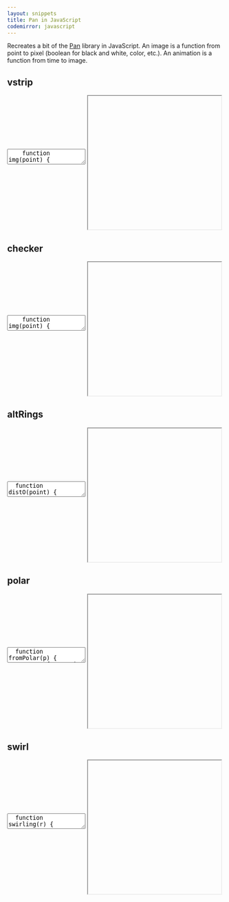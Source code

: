 ```yaml
---
layout: snippets
title: Pan in JavaScript
codemirror: javascript
---
```


<textarea id="snippet-header" style="display:none;">
&lt;html&gt;
&lt;head&gt;
&lt;style&gt;
  * { margin: 1pt; padding: 0; overflow: hidden;}
  #canvas { border: 1px solid black; }
&lt;/style&gt;
&lt;/head&gt;
&lt;body&gt;
&lt;center&gt;
&lt;canvas width=300 height=300 id="canvas"&gt;&lt;/canvas&gt;
&lt;/center&gt;
&lt;script&gt;
  function debug(x) {
    console.log(x)
    return x;
  }
  var w = 300;
  var h = 300;
  function drawImage(f, canvas) {
    var ws = 10;
    var hs = 10;
    var gCanvas = document.getElementById(canvas);

    var gCtx = gCanvas.getContext("2d");
    gCtx.fillRect(0,0,w,h);

    var imageData = gCtx.getImageData(0,0,w,h);

    for (var x = 0; x < imageData.width; x++) {
      for (var y = 0; y < imageData.height; y++) {
        var offset = (y * imageData.width + x) * 4;

        var xs = ws*(x/w-0.5);
        var ys = hs*(y/h-0.5);

        var p = f({'x':xs, 'y':ys});

        var c = p*255;
        var a = 1.0*255;

        imageData.data[offset] = c;
        imageData.data[offset + 1] = c;
        imageData.data[offset + 2] = c;
        imageData.data[offset + 3] = a;
      }
    }
    gCtx.putImageData(imageData, 0, 0);
  }
  function drawAnimation(a, canvas) {
    function drawInTime() {
      var time = (new Date()).getMilliseconds() / 100;
      drawImage(a(time), canvas);
      window.requestAnimationFrame(drawInTime);
    }
    window.requestAnimationFrame(drawInTime);
  }
  var abs = Math.abs;
  var floor = Math.floor;
  var sqrt = Math.sqrt;
  var cos = Math.cos;
  var sin = Math.sin;
  var pi = Math.PI;
  function even(n) {
    return n % 2 == 0;
  }
  function square(x) {
    return x*x;
  }
  function distO(point) {
    return sqrt(square(point.x) + square(point.y));
  }
  function fromPolar(p) {
    return {'x':p.rho * cos(p.theta),
            'y':p.rho * sin(p.theta)};
  }
  function toPolar(point) {
    return {'rho':distO(point),
            'theta':Math.atan2(point.y, point.x)};
  }
  function vstrip(point) {
    return abs(point.x) <= 1/2;
  }
  function checker(point) {
    return even(floor(point.x) + floor(point.y));
  }
  function altRings(point) {
    return even(floor(distO(point)));
  }
  function makePolar(f, n) {
    function sc(p) {
      return {'x':p.rho,
              'y':p.theta*n/Math.PI};
    }
    return function(point) {
      return f(sc(toPolar(point)));
    };
  }
  var polarChecker = makePolar(checker, 10);
  var polarStrip = makePolar(vstrip, 10);
  function region(f) {
    return function(point) {
      return f(point) ? 0.0 : 1.0;
    };
  }
  function rotate(ang, point) {
    var c = cos(ang);
    var s = sin(ang);
    return {'x':point.x*c - point.y*s, 'y':point.y*c + point.x*s};
  }
  function swirling(r) {
    return function(point) {
      return rotate(distO(point) * (2*pi/r), point);
    };
  }
  function makeSwirl(f) {
    return function(t) {
      return region(function(point) {
        return f(swirling(t*t)(point));
      });
    };
  }
  var swirlt = makeSwirl(vstrip);
  var swirlChecker = makeSwirl(checker);
  var swirlPolarChecker = makeSwirl(polarChecker);
</textarea>

<textarea id="snippet-footer" style="display:none;">
window.onload = function() {
  var canvas = document.getElementById("canvas");
  canvas.width = w; canvas.height = h;
  if (window.img) {
    drawImage(region(img), "canvas");
  } else {
    drawAnimation(animation, "canvas");
  }
};
&lt;/script&gt;
&lt;/body&gt;
&lt;/html&gt;
</textarea>

Recreates a bit of the
[Pan](http://conal.net/papers/functional-images/) library in
JavaScript. An image is a function from point to pixel (boolean for
black and white, color, etc.). An animation is a function from time to
image.

## vstrip

<textarea class="live" id="code-vstrip" name="code-vstrip">
    function img(point) {
      return abs(point.x) <= 1/2;
    }</textarea>

<script>
live_snippets.push('code-vstrip');
</script>

<iframe class="viewcode" id="viewcode-vstrip" width="310" height="310" align="center"></iframe>

## checker

<textarea class="live" id="code-checker" name="code-checker">
    function img(point) {
      return even(floor(point.x) + floor(point.y));
    }</textarea>

<script>
live_snippets.push('code-checker');
</script>

<iframe class="viewcode" id="viewcode-checker" width="310" height="310" align="center"></iframe>

## altRings

<textarea class="live" id="code-altRings" name="code-altRings">
  function distO(point) {
    return sqrt(square(point.x) + square(point.y));
  }

  function img(point) {
    return even(floor(distO(point)));
  }</textarea>

<script>
live_snippets.push('code-altRings');
</script>

<iframe class="viewcode" id="viewcode-altRings" width="310" height="310" align="center"></iframe>

## polar

<textarea class="live" id="code-polar" name="code-polar">
  function fromPolar(p) {
    return {'x':p.rho * cos(p.theta),
            'y':p.rho * sin(p.theta)};
  }
  function toPolar(point) {
    return {'rho':distO(point),
            'theta':Math.atan2(point.y, point.x)};
  }
  function makePolar(f, n) {
    function sc(p) {
      return {'x':p.rho,
              'y':p.theta*n/Math.PI};
    }
    return function(point) {
      return f(sc(toPolar(point)));
    };
  }
  var img = makePolar(checker, 10);</textarea>

<script>
live_snippets.push('code-polar');
</script>

<iframe class="viewcode" id="viewcode-polar" width="310" height="310" align="center"></iframe>

## swirl

<textarea class="live" id="code-swirl" name="code-swirl">
  function swirling(r) {
    return function(point) {
      return rotate(distO(point) * (2*pi/r), point);
    };
  }
  function makeSwirl(f) {
    return function(t) {
      return region(function(point) {
        return f(swirling(t*t)(point));
      });
    };
  }

  var animation = makeSwirl(vstrip);</textarea>

<script>
live_snippets.push('code-swirl');
</script>

<iframe class="viewcode" id="viewcode-swirl" width="310" height="310" align="center"></iframe>
